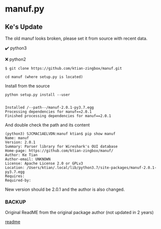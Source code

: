 manuf.py
===
## Ke's Update

The old manuf looks broken, please set it from source with recent data.

:heavy_check_mark:  python3

:x:  python2

```
$ git clone https://github.com/ktian-zingbox/manuf.git

cd manuf (where setup.py is located)

```
Install from the source

```
python setup.py install --user


Installed /--path--/manuf-2.0.1-py3.7.egg
Processing dependencies for manuf==2.0.1
Finished processing dependencies for manuf==2.0.1
```

And double check the path and its content 

```
(python3) SJCMAC1AELVDN:manuf ktian$ pip show manuf 
Name: manuf
Version: 2.0.1
Summary: Parser library for Wireshark's OUI database
Home-page: https://github.com/ktian-zingbox/manuf/
Author: Ke Tian 
Author-email: UNKNOWN
License: Apache License 2.0 or GPLv3
Location: /Users/ktian/.local/lib/python3.7/site-packages/manuf-2.0.1-py3.7.egg
Requires: 
Required-by: 
```

New version should be 2.0.1 and the author is also changed.

### BACKUP

Original ReadME from the original package author (not updated in 2 years)


[readme](https://github.com/coolbho3k/manuf)

